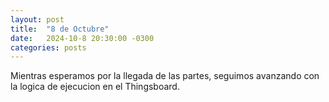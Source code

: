 ```yaml
---
layout: post
title:  "8 de Octubre"
date:   2024-10-8 20:30:00 -0300
categories: posts
---
```


Mientras esperamos por la llegada de las partes, seguimos avanzando con la logica de ejecucion en el Thingsboard.
